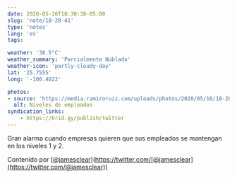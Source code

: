 ```yaml
---
date: 2020-05-16T18:30:38-05:00
slug: 'note/18-28-41'
type: 'notes'
lang: 'es'
tags:

weather: '30.5°C'
weather_summary: 'Parcialmente Nublado'
weather-icon: 'partly-cloudy-day'
lat: '25.7555'
long: '-100.4022'

photos:
- source: 'https://media.ramiroruiz.com/uploads/photos/2020/05/16/18-28-41/levels-of-employees-.png'
  alt: Niveles de empleados 
syndication_links:
    - https://brid.gy/publish/twitter
---
```

Gran alarma cuando empresas quieren que sus empleados se mantengan en los niveles 1 y 2.

Contenido por [[@jamesclear](https://twitter.com/@jamesclear)](https://twitter.com/[@jamesclear](https://twitter.com/@jamesclear)) 